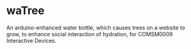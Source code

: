# waTree
An arduino-enhanced water bottle, which causes trees on a website to grow, to enhance social interaction of hydration, for COMSM0009 Interactive Devices.

